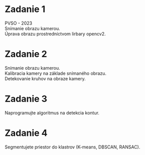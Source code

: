# Zadanie 1
PVSO - 2023\
Snímanie obrazu kamerou.\
Úprava obrazu prostredníctvom lirbary opencv2.

# Zadanie 2 

Snímanie obrazu kamerou.\
Kalibracia kamery na základe snímaného obrazu.\
Detekovanie kruhov na obraze kamery.

# Zadanie 3
Naprogramujte algoritmus na detekcia kontur.

# Zadanie 4
Segmentujete priestor do klastrov (K-means, DBSCAN, RANSAC).


